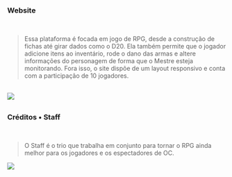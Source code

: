 <h3>Website</h3>
<br>

> Essa plataforma é focada em jogo de RPG, desde a construção de fichas até girar dados como o D20. Ela também permite que o jogador adicione itens ao inventário, rode o dano das armas e altere informações do personagem de forma que o Mestre esteja monitorando. Fora isso, o site dispõe de um layout responsivo e conta com a participação de 10 jogadores.

<br>
<img src="https://cdn.discordapp.com/attachments/925439012397809694/993289742609301634/Layout_PC.png" />


##
   
<h3>Créditos • Staff</h3>
<br>

> O Staff é o trio que trabalha em conjunto para tornar o RPG ainda melhor para os jogadores e os espectadores de OC.
<img src="https://cdn.discordapp.com/attachments/925439012397809694/993244944607219752/Staff_Equipe.png" />

##
